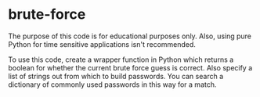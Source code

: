 # brute-force

The purpose of this code is for educational purposes only.  Also, using pure
Python for time sensitive applications isn't recommended.

To use this code, create a wrapper function in Python which returns a boolean
for whether the current brute force guess is correct.  Also specify a list of
strings out from which to build passwords.  You can search a dictionary of
commonly used passwords in this way for a match.
